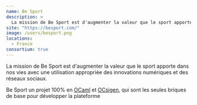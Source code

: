 ```yaml
---
name: Be Sport
description: >
  La mission de Be Sport est d'augmenter la valeur que le sport apporte dans nos vies avec une utilisation appropriée des innovations numériques et des réseaux sociaux.
site: "https://besport.com/"
image: /users/besport.png
locations:
  - France
consortium: true
---
```


La mission de Be Sport est d'augmenter la valeur que le sport apporte dans nos vies avec une utilisation appropriée des innovations numériques et des réseaux sociaux.

Be Sport un projet 100% en [OCaml](https://ocaml.org) et [OCsigen](https://ocsigen.org), qui sont les seules briques de base pour développer la plateforme
